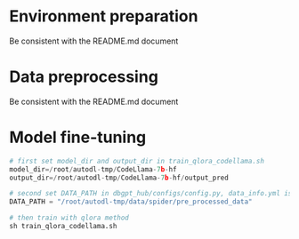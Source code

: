 # Environment preparation
Be consistent with the README.md document

# Data preprocessing
Be consistent with the README.md document

# Model fine-tuning
```python
# first set model_dir and output_dir in train_qlora_codellama.sh
model_dir=/root/autodl-tmp/CodeLlama-7b-hf
output_dir=/root/autodl-tmp/CodeLlama-7b-hf/output_pred

# second set DATA_PATH in dbgpt_hub/configs/config.py, data_info.yml is saved here
DATA_PATH = "/root/autodl-tmp/data/spider/pre_processed_data"

# then train with qlora method
sh train_qlora_codellama.sh
```